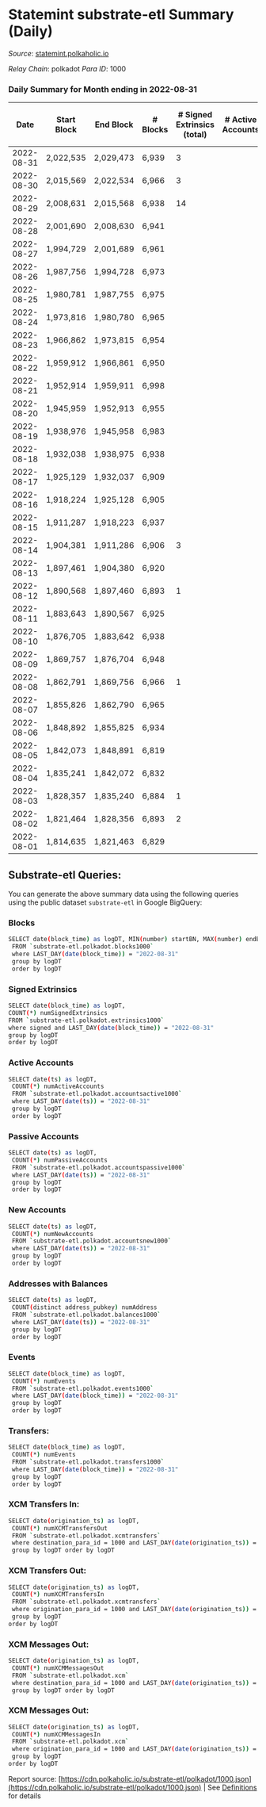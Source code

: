 # Statemint substrate-etl Summary (Daily)

_Source_: [statemint.polkaholic.io](https://statemint.polkaholic.io)

*Relay Chain*: polkadot
*Para ID*: 1000



### Daily Summary for Month ending in 2022-08-31


| Date | Start Block | End Block | # Blocks | # Signed Extrinsics (total) | # Active Accounts | # Passive | # New | # Addresses with Balances | # Events | # Transfers | # XCM Transfers In | # XCM Transfers Out | # XCM In | # XCM Out | Issues | 
| ---- | ----------- | --------- | -------- | --------------------------- | ----------------- | --------- | ----- | ------------------------- | -------- | ----------- | ------------------ | ------------------- | -------- | --------- | ------ |
| 2022-08-31 | 2,022,535 | 2,029,473 | 6,939 | 3 |  |  |  | 56 | 13,892 |   |   |   |  |  |  |
| 2022-08-30 | 2,015,569 | 2,022,534 | 6,966 | 3 |  |  |  | 56 | 13,957 | 1  | 1 ($14.69) |   | 1 | 1 |  |
| 2022-08-29 | 2,008,631 | 2,015,568 | 6,938 | 14 |  |  |  | 56 | 13,917 | 1 ($7.92) |   |   |  |  |  |
| 2022-08-28 | 2,001,690 | 2,008,630 | 6,941 |  |  |  |  | 55 | 13,885 |   |   |   |  |  |  |
| 2022-08-27 | 1,994,729 | 2,001,689 | 6,961 |  |  |  |  | 55 | 13,926 |   |   |   |  |  |  |
| 2022-08-26 | 1,987,756 | 1,994,728 | 6,973 |  |  |  |  | 55 | 13,950 |   |   |   |  |  |  |
| 2022-08-25 | 1,980,781 | 1,987,755 | 6,975 |  |  |  |  | 55 | 13,954 |   |   |   |  |  |  |
| 2022-08-24 | 1,973,816 | 1,980,780 | 6,965 |  |  |  |  | 55 | 13,934 |   |   |   |  |  |  |
| 2022-08-23 | 1,966,862 | 1,973,815 | 6,954 |  |  |  |  | 53 | 13,934 |   | 4 ($44.41) |   | 3 |  |  |
| 2022-08-22 | 1,959,912 | 1,966,861 | 6,950 |  |  |  |  | 52 | 13,904 |   |   |   |  |  |  |
| 2022-08-21 | 1,952,914 | 1,959,911 | 6,998 |  |  |  |  | 52 | 14,000 |   |   |   |  |  |  |
| 2022-08-20 | 1,945,959 | 1,952,913 | 6,955 |  |  |  |  | 52 | 13,913 |   |   |   |  |  |  |
| 2022-08-19 | 1,938,976 | 1,945,958 | 6,983 |  |  |  |  | 52 | 13,970 |   |   |   |  |  |  |
| 2022-08-18 | 1,932,038 | 1,938,975 | 6,938 |  |  |  |  | 52 | 13,880 |   |   |   |  |  |  |
| 2022-08-17 | 1,925,129 | 1,932,037 | 6,909 |  |  |  |  | 52 | 13,834 |   | 2 ($41.28) |   | 2 |  |  |
| 2022-08-16 | 1,918,224 | 1,925,128 | 6,905 |  |  |  |  | 50 | 13,820 |   | 1 ($10.60) |   | 1 |  |  |
| 2022-08-15 | 1,911,287 | 1,918,223 | 6,937 |  |  |  |  | 49 | 13,878 |   |   |   |  |  |  |
| 2022-08-14 | 1,904,381 | 1,911,286 | 6,906 | 3 |  |  |  | 49 | 13,845 |   | 3 ($40.30) |   | 3 | 1 |  |
| 2022-08-13 | 1,897,461 | 1,904,380 | 6,920 |  |  |  |  | 47 | 13,843 |   |   |   |  |  |  |
| 2022-08-12 | 1,890,568 | 1,897,460 | 6,893 | 1 |  |  |  | 47 | 13,799 |   | 1 ($17.60) |   | 1 |  |  |
| 2022-08-11 | 1,883,643 | 1,890,567 | 6,925 |  |  |  |  | 46 | 13,854 |   |   |   |  |  |  |
| 2022-08-10 | 1,876,705 | 1,883,642 | 6,938 |  |  |  |  | 46 | 13,886 |   | 1 ($1.33) |   | 1 |  |  |
| 2022-08-09 | 1,869,757 | 1,876,704 | 6,948 |  |  |  |  | 45 | 13,900 |   |   |   |  |  |  |
| 2022-08-08 | 1,862,791 | 1,869,756 | 6,966 | 1 |  |  |  | 45 | 13,940 |   |   |   |  | 1 |  |
| 2022-08-07 | 1,855,826 | 1,862,790 | 6,965 |  |  |  |  | 45 | 13,933 |   |   |   |  |  |  |
| 2022-08-06 | 1,848,892 | 1,855,825 | 6,934 |  |  |  |  | 45 | 13,872 |   |   |   |  |  |  |
| 2022-08-05 | 1,842,073 | 1,848,891 | 6,819 |  |  |  |  | 45 | 13,642 |   |   |   |  |  |  |
| 2022-08-04 | 1,835,241 | 1,842,072 | 6,832 |  |  |  |  | 45 | 13,668 |   |   |   |  |  |  |
| 2022-08-03 | 1,828,357 | 1,835,240 | 6,884 | 1 |  |  |  | 45 | 13,775 |   |   |   |  |  |  |
| 2022-08-02 | 1,821,464 | 1,828,356 | 6,893 | 2 |  |  |  | 45 | 13,811 | 1 ($14.97) | 2 ($54.82) |   | 2 |  |  |
| 2022-08-01 | 1,814,635 | 1,821,463 | 6,829 |  |  |  |  | 43 | 13,661 |   |   |   |  |  |  |

## Substrate-etl Queries:
You can generate the above summary data using the following queries using the public dataset `substrate-etl` in Google BigQuery:

### Blocks
```bash
SELECT date(block_time) as logDT, MIN(number) startBN, MAX(number) endBN, COUNT(*) numBlocks 
 FROM `substrate-etl.polkadot.blocks1000`  
 where LAST_DAY(date(block_time)) = "2022-08-31" 
 group by logDT 
 order by logDT
```

### Signed Extrinsics
```bash
SELECT date(block_time) as logDT, 
COUNT(*) numSignedExtrinsics 
FROM `substrate-etl.polkadot.extrinsics1000`  
where signed and LAST_DAY(date(block_time)) = "2022-08-31" 
group by logDT 
order by logDT
```

### Active Accounts
```bash
SELECT date(ts) as logDT, 
 COUNT(*) numActiveAccounts 
 FROM `substrate-etl.polkadot.accountsactive1000` 
 where LAST_DAY(date(ts)) = "2022-08-31" 
 group by logDT 
 order by logDT
```

### Passive Accounts
```bash
SELECT date(ts) as logDT, 
 COUNT(*) numPassiveAccounts 
 FROM `substrate-etl.polkadot.accountspassive1000` 
 where LAST_DAY(date(ts)) = "2022-08-31" 
 group by logDT 
 order by logDT
```

### New Accounts
```bash
SELECT date(ts) as logDT, 
 COUNT(*) numNewAccounts 
 FROM `substrate-etl.polkadot.accountsnew1000` 
 where LAST_DAY(date(ts)) = "2022-08-31" 
 group by logDT
 order by logDT
```

### Addresses with Balances
```bash
SELECT date(ts) as logDT,
 COUNT(distinct address_pubkey) numAddress 
 FROM `substrate-etl.polkadot.balances1000` 
 where LAST_DAY(date(ts)) = "2022-08-31" 
 group by logDT 
 order by logDT
```

### Events
```bash
SELECT date(block_time) as logDT, 
 COUNT(*) numEvents 
 FROM `substrate-etl.polkadot.events1000` 
 where LAST_DAY(date(block_time)) = "2022-08-31" 
 group by logDT 
 order by logDT
```

### Transfers:
```bash
SELECT date(block_time) as logDT, 
 COUNT(*) numEvents 
 FROM `substrate-etl.polkadot.transfers1000` 
 where LAST_DAY(date(block_time)) = "2022-08-31" 
 group by logDT 
 order by logDT
```

### XCM Transfers In:
```bash
SELECT date(origination_ts) as logDT, 
 COUNT(*) numXCMTransfersOut 
 FROM `substrate-etl.polkadot.xcmtransfers` 
 where destination_para_id = 1000 and LAST_DAY(date(origination_ts)) = "2022-08-31" 
 group by logDT order by logDT
```

### XCM Transfers Out:
```bash
SELECT date(origination_ts) as logDT, 
 COUNT(*) numXCMTransfersIn 
 FROM `substrate-etl.polkadot.xcmtransfers` 
 where origination_para_id = 1000 and LAST_DAY(date(origination_ts)) = "2022-08-31" 
 group by logDT 
order by logDT
```

### XCM Messages Out:
```bash
SELECT date(origination_ts) as logDT, 
 COUNT(*) numXCMMessagesOut 
 FROM `substrate-etl.polkadot.xcm` 
 where destination_para_id = 1000 and LAST_DAY(date(origination_ts)) = "2022-08-31" 
 group by logDT order by logDT
```

### XCM Messages Out:
```bash
SELECT date(origination_ts) as logDT, 
 COUNT(*) numXCMMessagesIn 
 FROM `substrate-etl.polkadot.xcm` 
 where origination_para_id = 1000 and LAST_DAY(date(origination_ts)) = "2022-08-31" 
 group by logDT 
order by logDT
```


Report source: [https://cdn.polkaholic.io/substrate-etl/polkadot/1000.json](https://cdn.polkaholic.io/substrate-etl/polkadot/1000.json) | See [Definitions](/DEFINITIONS.md) for details
